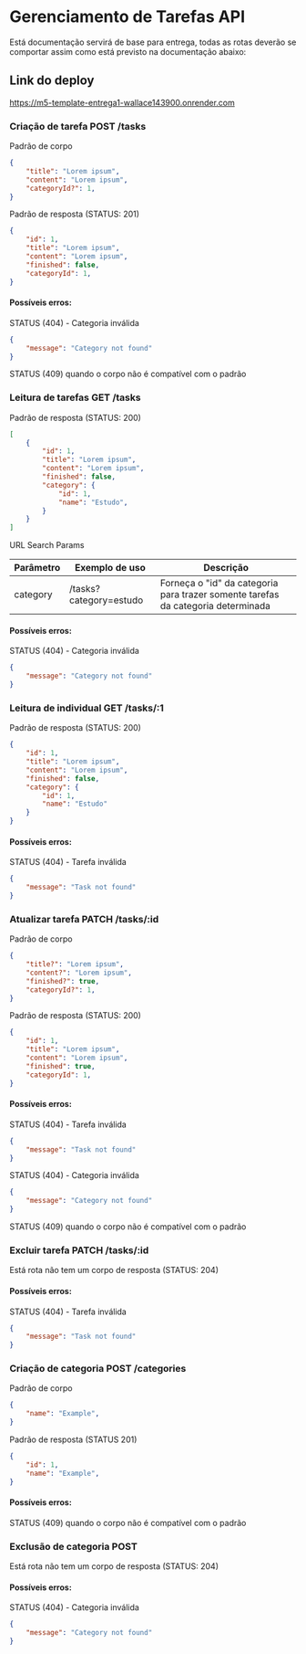 # Gerenciamento de Tarefas API

Está documentação servirá de base para entrega, todas as rotas deverão se comportar assim como está previsto na documentação abaixo:

## Link do deploy

https://m5-template-entrega1-wallace143900.onrender.com

### Criação de tarefa POST /tasks

Padrão de corpo

```json
{
    "title": "Lorem ipsum",
    "content": "Lorem ipsum",
    "categoryId?": 1,
}
```

Padrão de resposta  (STATUS: 201)

```json
{
    "id": 1,
    "title": "Lorem ipsum",
    "content": "Lorem ipsum",
    "finished": false,
    "categoryId": 1,
}    
```

#### Possíveis erros:

STATUS (404) - Categoria inválida

```json
{
    "message": "Category not found"
}
```

STATUS (409) quando o corpo não é compatível com o padrão

### Leitura de tarefas GET /tasks

Padrão de resposta  (STATUS: 200)

```json
[
    {
        "id": 1,
        "title": "Lorem ipsum",
        "content": "Lorem ipsum",
        "finished": false,
        "category": {
            "id": 1,
            "name": "Estudo",
        }
    }  
]  
```

URL Search Params

| Parâmetro | Exemplo de uso | Descrição |
| ------ | ------ | ------ |
| category | /tasks?category=estudo | Forneça o "id" da categoria para trazer somente tarefas da categoria determinada |

#### Possíveis erros:

STATUS (404) - Categoria inválida

```json
{
    "message": "Category not found"
}
```

### Leitura de individual GET /tasks/:1

Padrão de resposta  (STATUS: 200)

```json
{
    "id": 1,
    "title": "Lorem ipsum",
    "content": "Lorem ipsum",
    "finished": false,
    "category": {
        "id": 1,
        "name": "Estudo"
    }
}   
```

#### Possíveis erros:

STATUS (404) - Tarefa inválida

```json
{
    "message": "Task not found"
}
```

### Atualizar tarefa PATCH /tasks/:id

Padrão de corpo 

```json
{
    "title?": "Lorem ipsum",
    "content?": "Lorem ipsum",
    "finished?": true,
    "categoryId?": 1,
}
```

Padrão de resposta (STATUS: 200)

```json
{
    "id": 1,
    "title": "Lorem ipsum",
    "content": "Lorem ipsum",
    "finished": true,
    "categoryId": 1,
}    
```

#### Possíveis erros:

STATUS (404) - Tarefa inválida

```json
{
    "message": "Task not found"
}
```

STATUS (404) - Categoria inválida

```json
{
    "message": "Category not found"
}
```

STATUS (409) quando o corpo não é compatível com o padrão

### Excluir tarefa PATCH /tasks/:id

Está rota não tem um corpo de resposta (STATUS: 204)

#### Possíveis erros:

STATUS (404) - Tarefa inválida

```json
{
    "message": "Task not found"
}
```

### Criação de categoria POST /categories

Padrão de corpo

```json
{
    "name": "Example",
}
```

Padrão de resposta (STATUS 201)

```json
{
    "id": 1,
    "name": "Example",
}
```

#### Possíveis erros:

STATUS (409) quando o corpo não é compatível com o padrão

### Exclusão de categoria POST

Está rota não tem um corpo de resposta (STATUS: 204)

#### Possíveis erros:

STATUS (404) - Categoria inválida

```json
{
    "message": "Category not found"
}
```